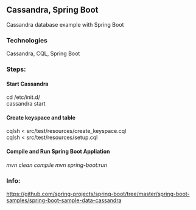 ## Cassandra, Spring Boot
Cassandra database example with Spring Boot <br />



### Technologies
Cassandra, CQL, Spring Boot


### Steps:
#### Start Cassandra 
cd /etc/init.d/ <br />
cassandra start <br /> 


#### Create keyspace and table
cqlsh < src/test/resources/create_keyspace.cql <br />
cqlsh < src/test/resources/setup.cql <br />


#### Compile and Run Spring Boot Appliation
*mvn clean compile*
*mvn spring-boot:run*



### Info:
https://github.com/spring-projects/spring-boot/tree/master/spring-boot-samples/spring-boot-sample-data-cassandra




